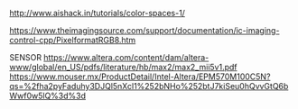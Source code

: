 http://www.aishack.in/tutorials/color-spaces-1/


https://www.theimagingsource.com/support/documentation/ic-imaging-control-cpp/PixelformatRGB8.htm

SENSOR 
https://www.altera.com/content/dam/altera-www/global/en_US/pdfs/literature/hb/max2/max2_mii5v1.pdf
https://www.mouser.mx/ProductDetail/Intel-Altera/EPM570M100C5N?qs=%2fha2pyFaduhy3DJQl5nXcl1%252bNHo%252btJ7kiSeu0hQvvGtQ6bWwf0w5lQ%3d%3d
